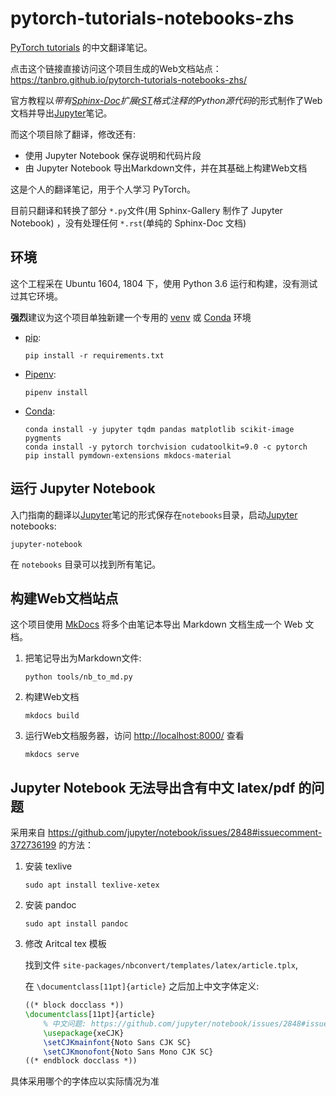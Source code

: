 # pytorch-tutorials-notebooks-zhs

[PyTorch tutorials](https://github.com/pytorch/tutorials/) 的中文翻译笔记。

点击这个链接直接访问这个项目生成的Web文档站点：<https://tanbro.github.io/pytorch-tutorials-notebooks-zhs/>

官方教程以*带有[Sphinx-Doc][]扩展[rST][]格式注释的Python源代码*的形式制作了Web文档并导出[Jupyter][]笔记。

而这个项目除了翻译，修改还有:

- 使用 Jupyter Notebook 保存说明和代码片段
- 由 Jupyter Notebook 导出Markdown文件，并在其基础上构建Web文档

这是个人的翻译笔记，用于个人学习 PyTorch。

目前只翻译和转换了部分 `*.py`文件(用 Sphinx-Gallery 制作了 Jupyter Notebook) ，没有处理任何 `*.rst`(单纯的 Sphinx-Doc 文档)

## 环境

这个工程采在 Ubuntu 1604, 1804 下，使用 Python 3.6 运行和构建，没有测试过其它环境。

**强烈**建议为这个项目单独新建一个专用的 [venv][] 或 [Conda][] 环境

- [pip][]:

  ```console
  pip install -r requirements.txt
  ```

- [Pipenv][]:

  ```console
  pipenv install
  ```

- [Conda][]:

  ```console
  conda install -y jupyter tqdm pandas matplotlib scikit-image pygments
  conda install -y pytorch torchvision cudatoolkit=9.0 -c pytorch
  pip install pymdown-extensions mkdocs-material
  ```

## 运行 Jupyter Notebook

入门指南的翻译以[Jupyter][]笔记的形式保存在`notebooks`目录，启动[Jupyter][] notebooks:

```console
jupyter-notebook
```

在 `notebooks` 目录可以找到所有笔记。

## 构建Web文档站点

这个项目使用 [MkDocs][] 将多个由笔记本导出 Markdown 文档生成一个 Web 文档。

1. 把笔记导出为Markdown文件:

   ```console
   python tools/nb_to_md.py
   ```

1. 构建Web文档

   ```console
   mkdocs build
   ```

1. 运行Web文档服务器，访问 <http://localhost:8000/> 查看

   ```console
   mkdocs serve
   ```

## Jupyter Notebook 无法导出含有中文 latex/pdf 的问题

采用来自 <https://github.com/jupyter/notebook/issues/2848#issuecomment-372736199> 的方法：

1. 安装 texlive

   ```console
   sudo apt install texlive-xetex
   ```

1. 安装 pandoc

   ```console
   sudo apt install pandoc
   ```

1. 修改 Aritcal tex 模板

   找到文件 `site-packages/nbconvert/templates/latex/article.tplx`,

   在 `\documentclass[11pt]{article}` 之后加上中文字体定义:

   ```latex
   ((* block docclass *))
   \documentclass[11pt]{article}
       % 中文问题: https://github.com/jupyter/notebook/issues/2848#issuecomment-372736199
       \usepackage{xeCJK}
       \setCJKmainfont{Noto Sans CJK SC}
       \setCJKmonofont{Noto Sans Mono CJK SC}
   ((* endblock docclass *))
   ```

具体采用哪个的字体应以实际情况为准

[Jupyter]: https://jupyter.org/
[Conda]: https://packaging.python.org/key_projects/#conda
[pip]: https://packaging.python.org/key_projects/#pip
[Pipenv]: https://packaging.python.org/key_projects/#pipenv
[venv]: https://packaging.python.org/key_projects/#venv
[Sphinx-Doc]: http://www.sphinx-doc.org/
[MkDocs]: https://www.mkdocs.org
[rST]: reStructuredText "reStructuredText (reST)"

